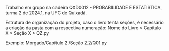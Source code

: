 Trabalho em grupo na cadeira QXD0012 - PROBABILIDADE E ESTATÍSTICA, turma 2 de 2024.1, na UFC de Quixadá.

Estrutura de organização do projeto, caso o livro tenta seções, é necessário a criação da pasta com a respectiva numeração:
Nome do Livro > Capítulo X > Seção X > QZ.py
 
Exemplo: Morgado/Capítulo 2
/Seção 2.2/Q01.py
